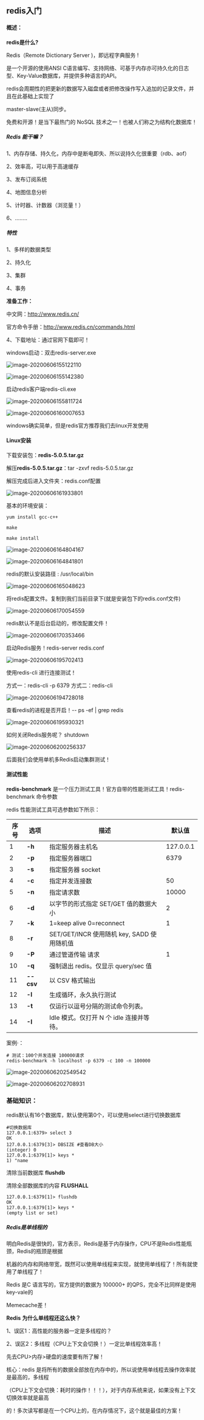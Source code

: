 ## redis入门

#### 概述：

**redis是什么?**

Redis（Remote Dictionary Server )，即远程字典服务 !

是一个开源的使用ANSI C语言编写、支持网络、可基于内存亦可持久化的日志型、Key-Value数据库，并提供多种语言的API。 

redis会周期性的把更新的数据写入磁盘或者把修改操作写入追加的记录文件，并且在此基础上实现了

master-slave(主从)同步。

免费和开源！是当下最热门的 NoSQL 技术之一！也被人们称之为结构化数据库！

##### Redis 能干嘛？

1、内存存储、持久化，内存中是断电即失、所以说持久化很重要（rdb、aof） 

2、效率高，可以用于高速缓存

3、发布订阅系统

4、地图信息分析

5、计时器、计数器（浏览量！）

6、........

##### 特性

1、多样的数据类型

2、持久化

3、集群

4、事务

**准备工作：**

中文网：http://www.redis.cn/

官方命令手册：http://www.redis.cn/commands.html

4、下载地址：通过官网下载即可！

windows启动：双击redis-server.exe

![image-20200606155122110](2.redis入门.assets/image-20200606155122110.png)

![image-20200606155142380](2.redis入门.assets/image-20200606155142380.png)

启动redis客户端redis-cli.exe

![image-20200606155811724](2.redis入门.assets/image-20200606155811724.png)

![image-20200606160007653](2.redis入门.assets/image-20200606160007653.png)

windows确实简单，但是redis官方推荐我们去linux开发使用



#### Linux安装

下载安装包：**redis-5.0.5.tar.gz**

解压**redis-5.0.5.tar.gz**：tar  -zxvf  redis-5.0.5.tar.gz

解压完成后进入文件夹：redis.conf配置

![image-20200606161933801](2.redis入门.assets/image-20200606161933801.png)

基本的环境安装：

```
yum install gcc-c++

make 

make install
```

![image-20200606164804167](2.redis入门.assets/image-20200606164804167.png)

![image-20200606164841801](2.redis入门.assets/image-20200606164841801.png)

redis的默认安装路径 : /usr/local/bin

![image-20200606165048623](2.redis入门.assets/image-20200606165048623.png)

将redis配置文件。复制到我们当前目录下(就是安装包下的redis.conf文件)

![image-20200606170054559](2.redis入门.assets/image-20200606170054559.png)

redis默认不是后台启动的，修改配置文件！

![image-20200606170353466](2.redis入门.assets/image-20200606170353466.png)

启动Redis服务！redis-server redis.conf

![image-20200606195702413](2.redis入门.assets/image-20200606195702413.png)

使用redis-cli 进行连接测试！

方式一：redis-cli -p 6379  方式二：redis-cli

![image-20200606194728018](2.redis入门.assets/image-20200606194728018.png)

查看redis的进程是否开启！--  ps -ef | grep redis

![image-20200606195930321](2.redis入门.assets/image-20200606195930321.png)

如何关闭Redis服务呢？ shutdown

![image-20200606200256337](2.redis入门.assets/image-20200606200256337.png)

后面我们会使用单机多Redis启动集群测试！

#### **测试性能** 

**redis-benchmark** 是一个压力测试工具！官方自带的性能测试工具！redis-benchmark 命令参数

redis 性能测试工具可选参数如下所示：

| 序号 | 选项      | 描述                                       | 默认值    |
| ---- | --------- | ------------------------------------------ | --------- |
| 1    | **-h**    | 指定服务器主机名                           | 127.0.0.1 |
| 2    | **-p**    | 指定服务器端口                             | 6379      |
| 3    | **-s**    | 指定服务器 socket                          |           |
| 4    | **-c**    | 指定并发连接数                             | 50        |
| 5    | **-n**    | 指定请求数                                 | 10000     |
| 6    | **-d**    | 以字节的形式指定 SET/GET 值的数据大小      | 2         |
| 7    | **-k**    | 1=keep alive 0=reconnect                   | 1         |
| 8    | **-r**    | SET/GET/INCR 使用随机 key, SADD 使用随机值 |           |
| 9    | **-P**    | 通过管道传输 <numreq> 请求                 | 1         |
| 10   | **-q**    | 强制退出 redis。仅显示 query/sec 值        |           |
| 11   | **--csv** | 以 CSV 格式输出                            |           |
| 12   | **-l**    | 生成循环，永久执行测试                     |           |
| 13   | **-t**    | 仅运行以逗号分隔的测试命令列表。           |           |
| 14   | **-I**    | Idle 模式。仅打开 N 个 idle 连接并等待。   |           |

案例·：

```
# 测试：100个并发连接 100000请求 
redis-benchmark -h localhost -p 6379 -c 100 -n 100000
```

![image-20200606202549542](2.redis入门.assets/image-20200606202549542.png)

![image-20200606202708931](2.redis入门.assets/image-20200606202708931.png)



### 基础知识：

redis默认有16个数据库，默认使用第0个，可以使用select进行切换数据库

```
#切换数据库
127.0.0.1:6379> select 3
OK
127.0.0.1:6379[3]> DBSIZE #查看DB大小
(integer) 0
127.0.0.1:6379[1]> keys *
1) "name
```

清除当前数据库 **flushdb**

清除全部数据库的内容 **FLUSHALL** 

```
127.0.0.1:6379[1]> flushdb
OK
127.0.0.1:6379[1]> keys *
(empty list or set)
```



##### Redis是单线程的

明白Redis是很快的，官方表示，Redis是基于内存操作，CPU不是Redis性能瓶颈，Redis的瓶颈是根据

机器的内存和网络带宽，既然可以使用单线程来实现，就使用单线程了！所有就使用了单线程了！

Redis 是C 语言写的，官方提供的数据为 100000+ 的QPS，完全不比同样是使用 key-vale的

Memecache差！

**Redis** **为什么单线程还这么快？**

1、误区1：高性能的服务器一定是多线程的？

2、误区2：多线程（CPU上下文会切换！）一定比单线程效率高！

先去CPU>内存>硬盘的速度要有所了解！

核心：redis 是将所有的数据全部放在内存中的，所以说使用单线程去操作效率就是最高的，多线程

（CPU上下文会切换：耗时的操作！！！），对于内存系统来说，如果没有上下文切换效率就是最高

的！多次读写都是在一个CPU上的，在内存情况下，这个就是最佳的方案！